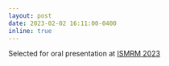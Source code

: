 ```yaml
---
layout: post
date: 2023-02-02 16:11:00-0400
inline: true
---
```

Selected for oral presentation at [ISMRM 2023](https://www.ismrm.org/23m/)